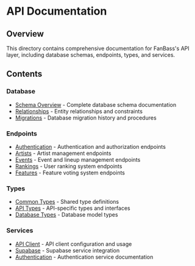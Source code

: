 # API Documentation

## Overview
This directory contains comprehensive documentation for FanBass's API layer, including database schemas, endpoints, types, and services.

## Contents

### Database
- [Schema Overview](./database/SCHEMA.md) - Complete database schema documentation
- [Relationships](./database/RELATIONSHIPS.md) - Entity relationships and constraints
- [Migrations](./database/MIGRATIONS.md) - Database migration history and procedures

### Endpoints
- [Authentication](./endpoints/AUTH.md) - Authentication and authorization endpoints
- [Artists](./endpoints/ARTISTS.md) - Artist management endpoints
- [Events](./endpoints/EVENTS.md) - Event and lineup management endpoints
- [Rankings](./endpoints/RANKINGS.md) - User ranking system endpoints
- [Features](./endpoints/FEATURES.md) - Feature voting system endpoints

### Types
- [Common Types](./types/COMMON.md) - Shared type definitions
- [API Types](./types/API.md) - API-specific types and interfaces
- [Database Types](./types/DATABASE.md) - Database model types

### Services
- [API Client](./services/API_CLIENT.md) - API client configuration and usage
- [Supabase](./services/SUPABASE.md) - Supabase service integration
- [Authentication](./services/AUTH.md) - Authentication service documentation 